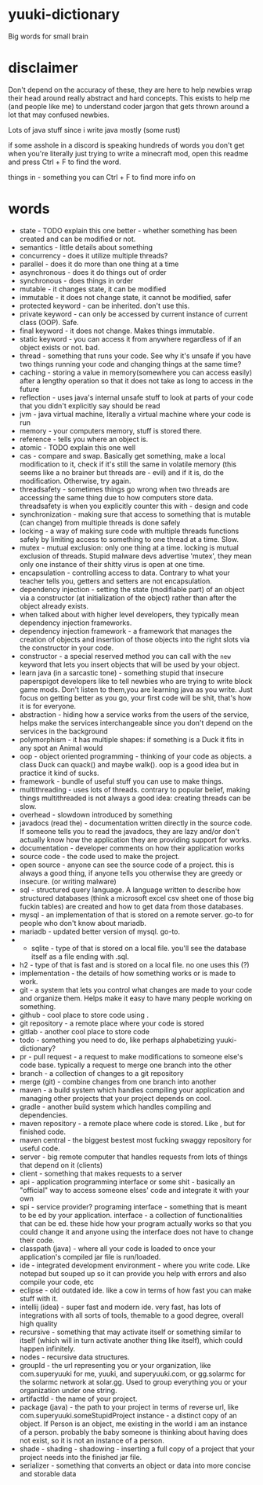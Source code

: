 # yuuki-dictionary
Big words for small brain

# disclaimer
Don't depend on the accuracy of these, they are here to help newbies wrap their head around really abstract and hard concepts.
This exists to help me (and people like me) to understand coder jargon that gets thrown around a lot that may confused newbies.

Lots of java stuff since i write java mostly (some rust)

if some asshole in a discord is speaking hundreds of words you don't get when you're literally just trying to write a minecraft mod, open this readme and press Ctrl + F to find the word.

things in <brackets> - something you can Ctrl + F to find more info on

# words
- state - TODO explain this one better - whether something has been created and can be modified or not.
- semantics - little details about something
- concurrency - does it utilize multiple threads?
- parallel - does it do more than one thing at a time
- asynchronous - does it do things out of order
- synchronous - does things in order 
- mutable - it changes state, it can be modified
- immutable - it does not change state, it cannot be modified, safer
- protected keyword - can be inherited. don't use this.
- private keyword - can only be accessed by current instance of current class (OOP). Safe.
- final keyword - it does not change. Makes things immutable.
- static keyword - you can access it from anywhere regardless of if an object exists or not. bad.
- thread - something that runs your code. See why it's unsafe if you have two things running your code and changing things at the same time?
- caching - storing a value in memory(somewhere you can access easily) after a lengthy operation so that it does not take as long to access in the future
- reflection - uses java's internal unsafe stuff to look at parts of your code that you didn't explicitly say should be read
- jvm - java virtual machine, literally a virtual machine where your code is run
- memory - your computers memory, stuff is stored there.
- reference - tells you where an object is. 
- atomic - TODO explain this one well
- cas - compare and swap. Basically get something, make a local modification to it, check if it's still the same in volatile memory (this seems like a no brainer but threads are - evil) and if it is, do the modification. Otherwise, try again.
- threadsafety - sometimes things go wrong when two threads are accessing the same thing due to how computers store data. threadsafety is when you explicitly counter this with    - design and code
- synchronization - making sure that access to something that is mutable (can change) from multiple threads is done safely
- locking - a way of making sure code with multiple threads functions safely by limiting access to something to one thread at a time. Slow.
- mutex - mutual exclusion: only one thing at a time. locking is mutual exclusion of threads. Stupid malware devs advertise 'mutex', they mean only one instance of their shitty    virus is open at one time.
- encapsulation - controlling access to data. Contrary to what your teacher tells you, getters and setters are not encapsulation.
- dependency injection - setting the state (modifiable part) of an object via a constructor (at initialization of the object) rather than after the object already exists. 
- when talked about with higher level developers, they typically mean dependency injection frameworks.
- dependency injection framework - a framework that manages the creation of objects and insertion of those objects into the right slots via the constructor in your code.
- constructor - a special reserved method you can call with the `new` keyword that lets you insert objects that will be used by your object.
- learn java (in a sarcastic tone) - something stupid that insecure paperspigot developers like to tell newbies who are trying to write block game mods. Don't listen to them,you   are learning java as you write. Just focus on getting better as you go, your first code will be shit, that's how it is for everyone.
- abstraction - hiding how a service works from the users of the service, helps make the services interchangeable since you don't depend on the services in the background
- polymorphism - it has multiple shapes: if something is a Duck it fits in any spot an Animal would
- oop - object oriented programming - thinking of your code as objects. a class Duck can quack() and maybe walk(). oop is a good idea but in practice it kind of sucks.
- framework - bundle of useful stuff you can use to make things.
- multithreading - uses lots of threads. contrary to popular belief, making things multithreaded is not always a good idea: creating threads can be slow.
- overhead - slowdown introduced by something
- javadocs (read the) - documentation written directly in the source code. If someone tells you to read the javadocs, they are lazy and/or don't actually know how the application they are providing support for works.
- documentation - developer comments on how their application works
- source code - the code used to make the project.
- open source - anyone can see the source code of a project. this is always a good thing, if anyone tells you otherwise they are greedy or insecure. (or writing malware)
- sql - structured query language. A language written to describe how structured databases (think a microsoft excel csv sheet one of those big fuckin tables) are created and how to get data from those databases.
- mysql - an implementation of <sql> that is stored on a remote server. go-to for people who don't know about mariadb.
- mariadb - updated better version of mysql. go-to.
- - sqlite - type of <sql> that is stored on a local file. you'll see the database itself as a file ending with .sql.
- h2 - type of <sql> that is fast and is stored on a local file. no one uses this (?)
- implementation - the details of how something works or is made to work.
- git - a system that lets you control what changes are made to your code and organize them. Helps make it easy to have many people working on something.
- github - cool place to store code using <git>.
- git repository - a remote place where your code is stored
- gitlab - another cool place to store code
- todo - something you need to do, like perhaps alphabetizing yuuki-dictionary?
- pr - pull request - a request to make modifications to someone else's code base. typically a request to merge one branch into the other
- branch - a collection of changes to a git repository
- merge (git) - combine changes from one branch into another
- maven - a build system which handles compiling your application and managing other projects that your project depends on cool.
- gradle - another build system which handles compiling and dependencies.
- maven repository - a remote place where code is stored. Like <git repository>, but for finished code. 
- maven central - the biggest bestest most fucking swaggy repository for <open source> useful code.
- server - big remote computer that handles requests from lots of things that depend on it (clients)
- client - something that makes requests to a server
- api - application programming interface or some shit - basically an "official" way to access someone elses' code and integrate it with your own
- spi - service provider? programing interface - something that is meant to be <implement>ed by your application.
  interface - a collection of functionalities that can be <implement>ed. these hide how your program actually works so that you could change it and anyone using the interface     does not have to change their code.
- classpath (java) - where all your code is loaded to once your application's compiled jar file is run/loaded. 
- ide - integrated development environment - where you write code. Like notepad but souped up so it can provide you help with errors and also compile your code, etc
- eclipse - old outdated ide. like a cow in terms of how fast you can make stuff with it.
- intellij (idea) - super fast and modern ide. very fast, has lots of integrations with all sorts of tools, themable to a good degree, overall high quality
- recursive - something that may activate itself or something similar to itself (which will in turn activate another thing like itself), which could happen infinitely.
- nodes - recursive data structures.
- groupId - the url representing you or your organization, like com.superyuuki for me, yuuki, and superyuuki.com, or gg.solarmc for the solarmc network at solar.gg. Used to
  group everything you or your organization under one string.
- artifactId - the name of your project.
- package (java) - the path to your project in terms of reverse url, like com.superyuuki.someStupidProject
instance - a distinct copy of an object. If Person is an object, me existing in the world i am an instance of a person. probably the baby someone is thinking about having does
  not exist, so it is not an instance of a person.
- shade - shading - shadowing - inserting a full copy of a project that your project needs into the finished jar file.
- serializer - something that converts an object or data into more concise and storable data
